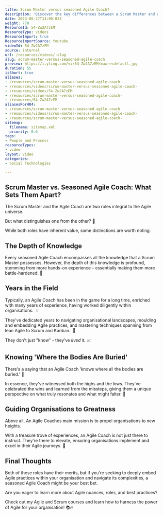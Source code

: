 ```yaml
---
title: Scrum Master versus seasoned Agile Coach?
description: 'Discover the key differences between a Scrum Master and a seasoned Agile Coach with Martin Hinshelwood in this insightful short! #Agile #Scrum #Shorts'
date: 2023-06-27T11:00:03Z
weight: 770
ResourceId: 54-Zw2A7zEM
ResourceType: videos
ResourceImport: true
ResourceImportSource: Youtube
videoId: 54-Zw2A7zEM
source: internal
url: /resources/videos/:slug
slug: scrum-master-versus-seasoned-agile-coach
preview: https://i.ytimg.com/vi/54-Zw2A7zEM/maxresdefault.jpg
duration: 55
isShort: true
aliases:
- /resources/scrum-master-versus-seasoned-agile-coach
- /resources/videos/scrum-master-versus-seasoned-agile-coach-
- /resources/videos/54-Zw2A7zEM
- /resources/scrum-master-versus-seasoned-agile-coach-
- /resources/54-Zw2A7zEM
aliasesFor404:
- /resources/scrum-master-versus-seasoned-agile-coach
- /resources/videos/scrum-master-versus-seasoned-agile-coach-
- /resources/scrum-master-versus-seasoned-agile-coach-
sitemap:
  filename: sitemap.xml
  priority: 0.6
tags:
- People and Process
resourceTypes:
- video
layout: video
categories:
- Social Technologies

---
```

## Scrum Master vs. Seasoned Agile Coach: What Sets Them Apart?

The Scrum Master and the Agile Coach are two roles integral to the Agile universe.

But what distinguishes one from the other? 🤔

While both roles have inherent value, some distinctions are worth noting.

## The Depth of Knowledge

Every seasoned Agile Coach encompasses all the knowledge that a Scrum Master possesses. However, the depth of this knowledge is profound, stemming from more hands-on experience – essentially making them more battle-hardened. 💪

## Years in the Field

Typically, an Agile Coach has been in the game for a long time, enriched with many years of experience, having worked diligently within organisations.  💡

They've dedicated years to navigating organisational landscapes, moulding and embedding Agile practices, and mastering techniques spanning from lean Agile to Scrum and Kanban.  🚀

They don't just "know" - they've _lived_ it. 📈

## Knowing 'Where the Bodies Are Buried'

There's a saying that an Agile Coach 'knows where all the bodies are buried.' 🌟

In essence, they've witnessed both the highs and the lows. They've celebrated the wins and learned from the missteps, giving them a unique perspective on what truly resonates and what might falter. 🎯

## Guiding Organisations to Greatness

Above all, An Agile Coaches main mission is to propel organisations to new heights.

With a treasure trove of experiences, an Agile Coach is not just there to instruct. They're there to elevate, ensuring organisations implement and excel in their Agile journeys. 🌱

## Final Thoughts

Both of these roles have their merits, but if you're seeking to deeply embed Agile practices within your organisation and navigate its complexities, a seasoned Agile Coach might be your best bet.

Are you eager to learn more about Agile nuances, roles, and best practices?

Check out my Agile and Scrum courses and learn how to harness the power of Agile for your organisation! 📚🔥
